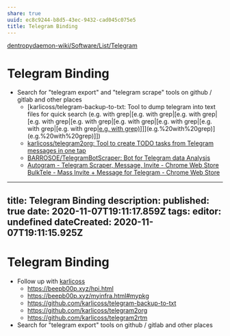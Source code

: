 ```yaml
---
share: true
uuid: ec8c9244-b8d5-43ec-9432-cad045c075e5
title: Telegram Binding
---
```

[dentropydaemon-wiki/Software/List/Telegram](/undefined)

# Telegram Binding

* Search for "telegram export" and "telegram scrape" tools on github / gitlab and other places
  * [karlicoss/telegram-backup-to-txt: Tool to dump telegram into text files for quick search (e.g. with grep|[e.g. with grep|[e.g. with grep|[e.g. with grep|[e.g. with grep|[e.g. with grep|[e.g. with grep|[e.g. with grep|[e.g. with grep|[e.g. with grep)](/undefined)]]](e.g.%20with%20grep)](e.g.%20with%20grep)]])
  * [karlicoss/telegram2org: Tool to create TODO tasks from Telegram messages in one tap](https://github.com/karlicoss/telegram2org)
  * [BARROSOE/TelegramBotScraper: Bot for Telegram data Analysis](https://github.com/BARROSOE/TelegramBotScraper)
  * [Autogram - Telegram Scraper, Message, Invite - Chrome Web Store](https://chrome.google.com/webstore/detail/autogram-telegram-scraper/hlhoolfjnohjfcdjkfpppbaecdbnhbnh/related?ucbcb=1)
  [BulkTele - Mass Invite + Message for Telegram - Chrome Web Store](https://chrome.google.com/webstore/detail/bulktele-mass-invite-%20-me/lkabifackfijfdhlemldnjmipmgcacno?ucbcb=1)


---
title: Telegram Binding
description: 
published: true
date: 2020-11-07T19:11:17.859Z
tags: 
editor: undefined
dateCreated: 2020-11-07T19:11:15.925Z
---

# Telegram Binding

* Follow up with [karlicoss](https://beepb00p.xyz/me.html)
  * <https://beepb00p.xyz/hpi.html>
  * <https://beepb00p.xyz/myinfra.html#mypkg>
  * <https://github.com/karlicoss/telegram-backup-to-txt>
  * <https://github.com/karlicoss/telegram2org>
  * <https://github.com/karlicoss/telegram2rtm>
* Search for "telegram export" tools on github / gitlab and other places